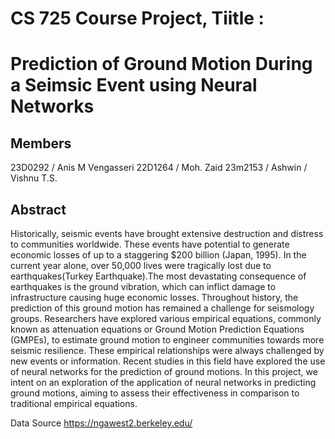 # CS 725 Course Project, Tiitle :
# Prediction of Ground Motion During a Seimsic Event using Neural Networks

## Members

23D0292 / Anis M Vengasseri 
22D1264 / Moh. Zaid
23m2153 / Ashwin 
/ Vishnu T.S.



## Abstract
Historically, seismic events have brought extensive destruction and distress to communities worldwide. These events have potential to generate economic losses of up to a staggering $200 billion (Japan, 1995). In the current year alone, over 50,000 lives were tragically lost due to earthquakes(Turkey Earthquake).The most devastating consequence of earthquakes is the ground vibration, which can inflict damage to infrastructure causing huge economic losses. Throughout history, the prediction of this ground motion has remained a challenge for seismology groups. Researchers have explored various empirical equations, commonly known as attenuation equations or Ground Motion Prediction Equations (GMPEs), to estimate ground motion to engineer communities towards more seismic resilience. These empirical relationships were always challenged by new events or information. Recent studies in this field have explored the use of neural networks for the prediction of ground motions. In this project, we intent on an exploration of the application of neural networks in predicting ground motions, aiming to assess their effectiveness in comparison to traditional empirical equations.

 Data Source https://ngawest2.berkeley.edu/